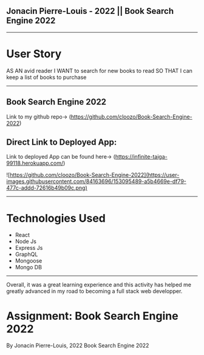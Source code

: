 
## Jonacin Pierre-Louis - 2022 || Book Search Engine 2022
---
# User Story
AS AN avid reader
I WANT to search for new books to read
SO THAT I can keep a list of books to purchase

---

##  Book Search Engine 2022 
Link to my github repo-> (https://github.com/cloozo/Book-Search-Engine-2022)
## Direct Link to Deployed App: 
Link to deployed App can be found here-> (https://infinite-taiga-99118.herokuapp.com/)


![https://github.com/cloozo/Book-Search-Engine-2022](https://user-images.githubusercontent.com/84163696/153095489-a5b4669e-df79-477c-addd-72616b49b09c.png)

---
# Technologies Used
- React
- Node Js
- Express Js
- GraphQL
- Mongoose
- Mongo DB

---
 Overall, it was a great learning experience and this activity has helped me greatly advanced in my road to becoming a full stack web developper.
# Assignment: Book Search Engine 2022

By Jonacin Pierre-Louis, 2022
Book Search Engine 2022

